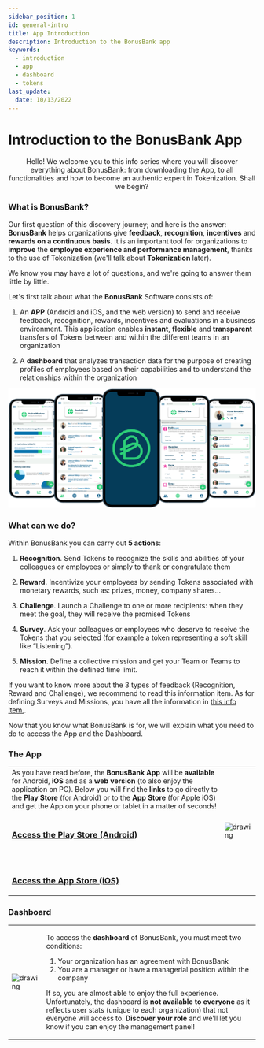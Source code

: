 ```yaml
---
sidebar_position: 1
id: general-intro
title: App Introduction
description: Introduction to the BonusBank app
keywords:
  - introduction
  - app
  - dashboard
  - tokens
last_update:
  date: 10/13/2022
---
```


# Introduction to the BonusBank App

<p align="center">
Hello! We welcome you to this info series where you will discover everything about BonusBank: from downloading the App, to all functionalities and how to become an authentic expert in Tokenization. Shall we begin?
</p>

### What is BonusBank?

Our first question of this discovery journey; and here is the answer: **BonusBank** helps organizations give **feedback**, **recognition**, **incentives** and **rewards on a continuous basis**. It is an important tool for organizations to **improve** the **employee experience and performance management**, thanks to the use of Tokenization (we'll talk about **Tokenization** later).

We know you may have a lot of questions, and we're going to answer them little by little.

Let's first talk about what the **BonusBank** Software consists of:

1. An **APP** (Android and iOS, and the web version) to send and receive feedback, recognition, rewards, incentives and evaluations in a business environment. This application enables **instant**, **flexible** and **transparent** transfers of Tokens between and within the different teams in an organization

2. A **dashboard** that analyzes transaction data for the purpose of creating profiles of employees based on their capabilities and to understand the relationships within the organization

![BonusBank Overview](./img/bboverview-image.png)

### What can we do?

Within BonusBank you can carry out **5 actions**:

1. **Recognition**. Send Tokens to recognize the skills and abilities of your colleagues or employees or simply to thank or congratulate them

2. **Reward**. Incentivize your employees by sending Tokens associated with monetary rewards, such as: prizes, money, company shares...

3. **Challenge**. Launch a Challenge to one or more recipients: when they meet the goal, they will receive the promised Tokens

4. **Survey**. Ask your colleagues or employees who deserve to receive the Tokens that you selected (for example a token representing a soft skill like “Listening”).

5. **Mission**. Define a collective mission and get your Team or Teams to reach it within the defined time limit.

If you want to know more about the 3 types of feedback (Recognition, Reward and Challenge), we recommend to read this information item. As for defining Surveys and Missions, you have all the information in [this info item.](http://localhost:3000/docs/general-info/general-intro).

Now that you know what BonusBank is for, we will explain what you need to do to access the App and the Dashboard.

### The App

<table class="invisibleTable">
  <tr>
    <td>
      As you have read before, the <strong>BonusBank App</strong> will be <strong>available</strong> for Android, <strong>iOS</strong> and as a <strong>web version</strong> (to also enjoy the application on PC).
      Below you will find the <strong>links</strong> to go directly to the <strong>Play Store</strong> (for Android) or to the <strong>App Store</strong> (for Apple iOS) and get the App on your phone or tablet in a matter of seconds!<br></br>
      <a href="https://play.google.com/store/apps/details?id=com.bonusbank.bonusbank_app"><h3> Access the Play Store (Android)</h3></a><br></br>
      <a href="https://apps.apple.com/us/app/bonusbank/id1578469644"><h3>Access the App Store (iOS)</h3></a>
    </td>
    <td>
      <img src={require('./img/app-overview.png').default} alt="drawing" width="400" text-align="center"/>
    </td>
  </tr>
</table>

### Dashboard

<table class="invisibleTable">
  <tr>
    <td>
    <img src={require('./img/dashboard-overview.png').default} alt="drawing" width="400" text-align="center"/>
    </td>
    <td>

To access the **dashboard** of BonusBank, you must meet two conditions:

1. Your organization has an agreement with BonusBank
2. You are a manager or have a managerial position within the company

If so, you are almost able to enjoy the full experience. Unfortunately, the dashboard is **not available to everyone** as it reflects user stats (unique to each organization) that not everyone will access to. **Discover your role** and we'll let you know if you can enjoy the management panel!

</td>

  </tr>
</table>
